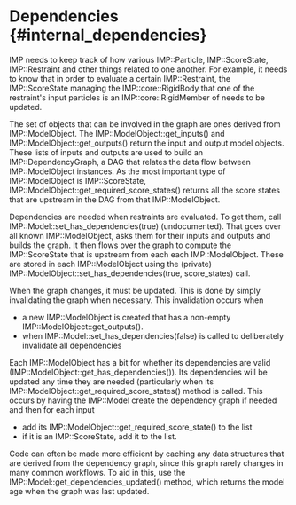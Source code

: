 Dependencies {#internal_dependencies}
============

IMP needs to keep track of how various IMP::Particle, IMP::ScoreState, IMP::Restraint and other things related to one another. For example, it needs to know that in order to evaluate a certain IMP::Restraint, the IMP::ScoreState managing the IMP::core::RigidBody that one of the restraint's input particles is an IMP::core::RigidMember of needs to be updated.

The set of objects that can be involved in the graph are ones derived from IMP::ModelObject. The IMP::ModelObject::get_inputs() and IMP::ModelObject::get_outputs() return the input and output model objects. These lists of inputs and outputs are used to build an IMP::DependencyGraph, a DAG that relates the data flow between IMP::ModelObject instances. As the most important type of IMP::ModelObject is IMP::ScoreState, IMP::ModelObject::get_required_score_states() returns all the score states that are upstream in the DAG from that IMP::ModelObject.

Dependencies are needed when restraints are evaluated. To get them, call IMP::Model::set_has_dependencies(true) (undocumented). That goes over all known IMP::ModelObject, asks them for their inputs and outputs and builds the graph. It then flows over the graph to compute the IMP::ScoreState that is upstream from each each IMP::ModelObject. These are stored in each IMP::ModelObject using the (private)  IMP::ModelObject::set_has_dependencies(true, score_states) call.

When the graph changes, it must be updated. This is done by simply invalidating the graph when necessary. This invalidation occurs when
- a new IMP::ModelObject is created that has a non-empty IMP::ModelObject::get_outputs().
- when IMP::Model::set_has_dependencies(false) is called to deliberately invalidate all dependencies

Each IMP::ModelObject has a bit for whether its dependencies are valid (IMP::ModelObject::get_has_dependencies()). Its dependencies will be updated any time they are needed (particularly when its IMP::ModelObject::get_required_score_states() method is called. This occurs by having the IMP::Model create the dependency graph if needed and then for each input
- add its IMP::ModelObject::get_required_score_state() to the list
- if it is an IMP::ScoreState, add it to the list.

Code can often be made more efficient by caching any data structures that are
derived from the dependency graph, since this graph rarely changes in many
common workflows. To aid in this, use the IMP::Model::get_dependencies_updated()
method, which returns the model age when the graph was last updated.
